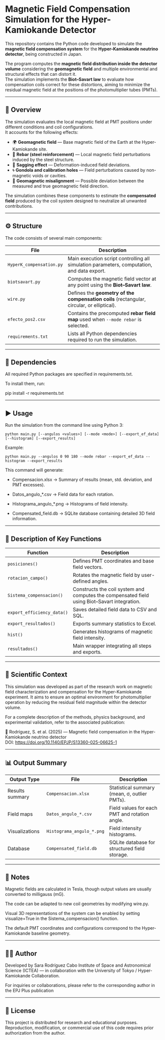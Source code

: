 # Magnetic Field Compensation Simulation for the Hyper-Kamiokande Detector

This repository contains the Python code developed to simulate the **magnetic field compensation system** for the **Hyper-Kamiokande neutrino detector**, being constructed in Japan.<br>

The program computes the **magnetic field distribution inside the detector volume** considering the **geomagnetic field** and multiple environmental and structural effects that can distort it.  
The simulation implements the **Biot–Savart law** to evaluate how compensation coils correct for these distortions, aiming to minimize the residual magnetic field at the positions of the photomultiplier tubes (PMTs).

---

## 🧭 Overview

The simulation evaluates the local magnetic field at PMT positions under different conditions and coil configurations.  
It accounts for the following effects:

- 🌍 **Geomagnetic field** — Base magnetic field of the Earth at the Hyper-Kamiokande site.  
- 🧲 **Rebar (steel reinforcement)** — Local magnetic field perturbations induced by the steel structure.  
- 🧱 **Sagging effect** — Deformation-induced field deviations.  
- 🌀 **Gondola and calibration holes** — Field perturbations caused by non-magnetic voids or cavities.  
- 🧭 **Geomagnetic misalignment** — Possible deviation between the measured and true geomagnetic field direction.  

The simulation combines these components to estimate the **compensated field** produced by the coil system designed to neutralize all unwanted contributions.

---

## ⚙️ Structure

The code consists of several main components:

| File | Description |
|------|--------------|
| `HyperK_compensation.py` | Main execution script controlling all simulation parameters, computation, and data export. |
| `biotsavart.py` | Computes the magnetic field vector at any point using the **Biot–Savart law**. |
| `wire.py` | Defines the **geometry of the compensation coils** (rectangular, circular, or elliptical). |
| `efecto_pos2.csv` | Contains the precomputed **rebar field map** used when `--mode rebar` is selected. |
| `requirements.txt` | Lists all Python dependencies required to run the simulation. |

---

## 📘 Dependencies

All required Python packages are specified in requirements.txt.

To install them, run:

pip install -r requirements.txt

---

## ▶️ Usage

Run the simulation from the command line using Python 3:

`python main.py [--angulos <values>] [--mode <mode>] [--export_ef_data] [--histogram] [--export_results]`

Example:

`python main.py --angulos 0 90 180 --mode rebar --export_ef_data --histogram --export_results`

This command will generate:

- Compensacion.xlsx → Summary of results (mean, std. deviation, and PMT excesses).

- Datos_angulo_*.csv → Field data for each rotation.

- Histograma_angulo_*.png → Histograms of field intensity.

- Compensated_field.db → SQLite database containing detailed 3D field information.

---

## 🧩 Description of Key Functions

| Function                   | Description                                                                                  |
| -------------------------- | -------------------------------------------------------------------------------------------- |
| `posiciones()`             | Defines PMT coordinates and base field vectors.                                              |
| `rotacion_campo()`         | Rotates the magnetic field by user-defined angles.                                           |
| `Sistema_compensacion()`   | Constructs the coil system and computes the compensated field using Biot–Savart integration. |
| `export_efficiency_data()` | Saves detailed field data to CSV and SQL.                                                    |
| `export_resultados()`      | Exports summary statistics to Excel.                                                         |
| `hist()`                   | Generates histograms of magnetic field intensity.                                            |
| `resultados()`             | Main wrapper integrating all steps and exports.                                              |

---

## 🧮 Scientific Context

This simulation was developed as part of the research work on magnetic field characterization and compensation for the Hyper-Kamiokande experiment.
It aims to ensure an optimal environment for photomultiplier operation by reducing the residual field magnitude within the detector volume.

For a complete description of the methods, physics background, and experimental validation, refer to the associated publication:

📄 Rodríguez, S. et al. (2025) —
Magnetic field compensation in the Hyper-Kamiokande neutrino detector <br>
DOI: https://doi.org/10.1140/EPJP/S13360-025-06625-1

---

## 📊 Output Summary

| Output Type     | File                      | Description                                   |
| --------------- | ------------------------- | --------------------------------------------- |
| Results summary | `Compensacion.xlsx`       | Statistical summary (mean, σ, outlier PMTs).  |
| Field maps      | `Datos_angulo_*.csv`      | Field values for each PMT and rotation angle. |
| Visualizations  | `Histograma_angulo_*.png` | Field intensity histograms.                   |
| Database        | `Compensated_field.db`    | SQLite database for structured field storage. |

---

## 🧠 Notes
Magnetic fields are calculated in Tesla, though output values are usually converted to milligauss (mG).

The code can be adapted to new coil geometries by modifying wire.py.

Visual 3D representations of the system can be enabled by setting visualize=True in the Sistema_compensacion() function.

The default PMT coordinates and configurations correspond to the Hyper-Kamiokande baseline geometry.

---

## 👩‍🔬 Author
Developed by Sara Rodríguez Cabo
Institute of Space and Astronomical Science (ICTEA) — in collaboration with the University of Tokyo / Hyper-Kamiokande Collaboration.

For inquiries or collaborations, please refer to the corresponding author in the EPJ Plus publication

---

## 📄 License

This project is distributed for research and educational purposes.
Reproduction, modification, or commercial use of this code requires prior authorization from the author.


